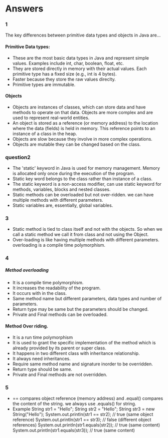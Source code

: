 # Answers

### 1
The key differences between primitive data types and objects in Java are...

  #### Primitive Data types:
  - These are the most basic data types in Java and represent simple values. Examples include int, char, boolean, float, etc.
  - They are stored directly in memory with their actual values. Each primitive type has a fixed size (e.g., int is 4 bytes).
  - Faster because they store the raw values direclty.
  - Primitive types are immutable.
  #### Objects
  - Objects are instances of classes, which can store data and have methods to operate on that data. Objects are more complex and are used to represent real-world entities.
  - An object is stored as a reference (or memory address) to the location where the data (fields) is held in memory. This reference points to an instance of a class in the heap.
  - Objects are slow because they involve in more complex operations.
  - Objects are mutable they can be changed based on the class.

### question2
- The 'static' keyword in Java is used for memory management. Memory is allocated only once during the execution of the program.
- Static key word belongs to the class rather than instance of a class.
- The static keyword is a non-access modifier, can use static keyword for methods, variables, blocks and nested classes.
- Static methods can be overloaded but not over-ridden. we can have multiple methods with different parameters.
- Static variables are, essentially, global variables.

### 3
- Static method is tied to class itself and not with the objects. So when we call a static method we call it from class and not using the Object.
- Over-loading is like having multiple methods with different parameters. overloading is a compile time polymorphism.

### 4
  ##### Method overloading
  - It is a compile time polymorphism.
  - It increases the readability of the program.
  - It occurs with in the class.
  - Same method name but different parameters, data types and number of parameters.
  - Return type may be same but the parameters should be changed.
  - Private and Final methods can be overloaded.
  #### Method Over riding.
  - It is a run time polymorphism
  - It is used to grant the specific implementation of the method which is already provided by its parent or super class.
  - It happens in two different class with inheritance relationship.
  - It always need inheritances.
  - Require same method name and signature inorder to be overridden.
  - Return type should be same.
  - Private and Final methods are not overridden.

### 5
- == compares object reference (memory address) and .equal() compares the content of the string. we always use .equals() for string.
- Example
  String str1 = "Hello";
  String str2 = "Hello";
  String str3 = new String("Hello");
  System.out.println(str1 == str2);       // true (same object reference)
  System.out.println(str1 == str3);       // false (different object references)
  System.out.println(str1.equals(str2));  // true (same content)
  System.out.println(str1.equals(str3));  // true (same content)

